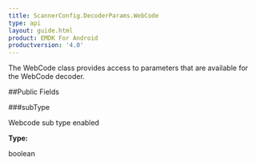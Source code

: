 ```yaml
---
title: ScannerConfig.DecoderParams.WebCode
type: api
layout: guide.html
product: EMDK For Android
productversion: '4.0'
---
```



The WebCode class provides access to parameters that are available
 for the WebCode decoder.

##Public Fields

###subType

Webcode sub type enabled

**Type:**

boolean










